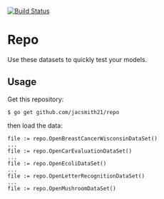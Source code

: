 [![Build Status](https://travis-ci.org/jacsmith21/repo.png?branch=master)](https://travis-ci.org/jacsmith21/repo)
# Repo
Use these datasets to quickly test your models.

## Usage
Get this repository:
```
$ go get github.com/jacsmith21/repo
```
then load the data:
```
file := repo.OpenBreastCancerWisconsinDataSet()
...
file := repo.OpenCarEvaluationDataSet()
...
file := repo.OpenEcoliDataSet()
...
file := repo.OpenLetterRecognitionDataSet()
...
file := repo.OpenMushroomDataSet()
```
